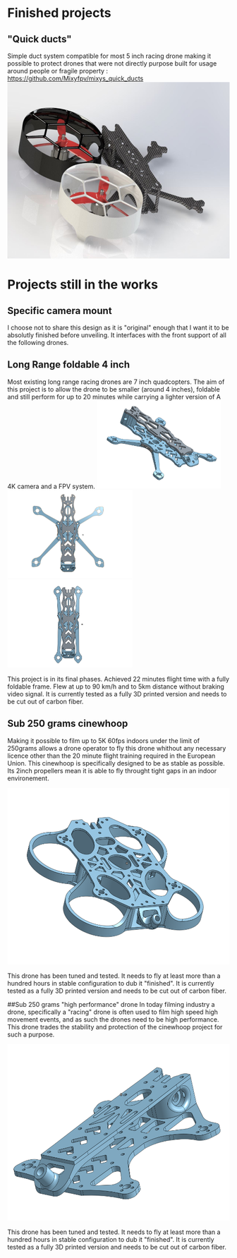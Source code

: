 # Finished projects
## "Quick ducts"
Simple duct system compatible for most 5 inch racing drone making it possible to protect drones that were not directly purpose built for usage around people or fragile property :
https://github.com/Mixyfpv/mixys_quick_ducts
<img src="https://github.com/Mixyfpv/mixys_quick_ducts/blob/main/pics_and_renders/ducts_full.JPG" height="400">

# Projects still in the works
## Specific camera mount
I choose not to share this design as it is "original" enough that I want it to be absolutly finished before unveiling. It interfaces with the front support of all the following drones.

## Long Range foldable 4 inch
Most existing long range racing drones are 7 inch quadcopters. The aim of this project is to allow the drone to be smaller (around 4 inches), foldable and still perform for up to 20 minutes while carrying a lighter version of A 4K camera and a FPV system.
<img src="https://github.com/Mixyfpv/portfolio/blob/main/Assembly%201%20(1).png" height="200"><img src="https://github.com/Mixyfpv/portfolio/blob/main/Assembly%201%20(2).png" height="200"><img src="https://github.com/Mixyfpv/portfolio/blob/main/Assembly%201%20(6).png" height="200">

This project is in its final phases. Achieved 22 minutes flight time with a fully foldable frame. Flew at up to 90 km/h and to 5km distance without braking video signal.
It is currently tested as a fully 3D printed version and needs to be cut out of carbon fiber.

## Sub 250 grams cinewhoop
Making it possible to film up to 5K 60fps indoors under the limit of 250grams allows a drone operator to fly this drone whithout any necessary licence other than the 20 minute flight training required in the European Union. This cinewhoop is specifically designed to be as stable as possible. Its 2inch propellers mean it is able to fly throught tight gaps in an indoor environement.

<img src="https://github.com/Mixyfpv/portfolio/blob/main/Assembly%201%20(5).png" height="400">

This drone has been tuned and tested. It needs to fly at least more than a hundred hours in stable configuration to dub it "finished". It is currently tested as a fully 3D printed version and needs to be cut out of carbon fiber.

##Sub 250 grams "high performance" drone
In today filming industry a drone, specifically a "racing" drone is often used to film high speed high movement events, and as such the drones need to be high performance. This drone trades the stability and protection of the cinewhoop project for such a purpose.

<img src="https://github.com/Mixyfpv/portfolio/blob/main/Assembly%201%20(3).png" height="400">

This drone has been tuned and tested. It needs to fly at least more than a hundred hours in stable configuration to dub it "finished". It is currently tested as a fully 3D printed version and needs to be cut out of carbon fiber.

